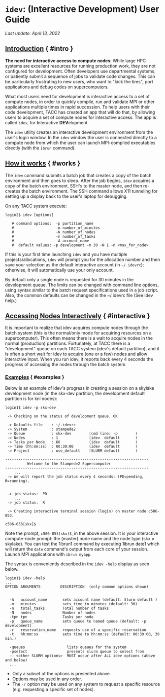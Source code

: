 # <code>idev</code>: (Interactive Development) User Guide
*Last update: April 13, 2022*

## [Introduction](#intro) { #intro }

**The need for interactive access to compute nodes**: While large HPC systems are excellent resources for running production work, they are not configured for development. Often developers use departmental systems, or patiently submit a sequence of jobs to validate code changes. This can be particularly frustrating to new users, who want to "kick the tires", port applications and debug codes on supercomputers.

What most users need for development is interactive access to a set of compute nodes, in order to quickly compile, run and validate MPI or other applications multiple times in rapid succession. To help users with their code development, TACC has created an app that will do that, by allowing users to acquire a set of compute nodes for interactive access. The app is called `idev`, for **I**nteractive **DEV**elopment.

The `idev` utility creates an interactive development environment from the user's login window. In the `idev` window the user is connected directly to a compute node from which the user can launch MPI-compiled executables directly (with the `ibrun` command). 

## [How it works](#works) { #works }

The `idev` command submits a batch job that creates a copy of the batch environment and then goes to sleep. After the job begins, `idev` acquires a copy of the batch environment, SSH's to the master node, and then re-creates the batch environment. The SSH command allows X11 tunneling for setting up a display back to the user's laptop for debugging.

On any TACC system execute:

``` cmd-line
login2$ idev [options]

   # command options:  -p partition_name
   #                   -m number_of_minutes
   #                   -N number_of_nodes
   #                   -n number_of_tasks
   #                   -A account_name
   #  default values: -p development -m 30 -N 1 -n <max_for_node>
```

If this is your first time launching `idev` and you have multiple projects/allocations, `idev` will prompt you for the allocation number and then save your selection as the default interactive account (in `~/.idevrc`); otherwise, it will automatically use your only account. 

By default only a single node is requested for 30 minutes in the development queue.  The limits can be changed with command line options, using syntax similar to the batch request specifications used in a job script.  Also, the common defaults can be changed in the ~/.idevrc file (See idev help.)

##  [Accessing Nodes Interactively](#interactive) { #interactive }

It is important to realize that idev acquires compute nodes through the batch system (this is the normal/only mode for acquiring resources on a supercomputer).  This often means there is a wait to acquire nodes in the normal (production) partitions.  Fortunately, at TACC there is a "development" queue on each TACC system (idev's default partition), and it is often a short wait for idev to acquire (one or a few) nodes and allow interactive input.  When you run idev, it reports back every 4 seconds the progress of accessing the nodes through the batch system.

### [Examples](#examples) { #examples }

Below is an example of idev's progress in creating a session on a skylake development node (in the skx-dev partition, the development default partition is for knl nodes):

``` cmd-line
login1$ idev -p skx-dev

 -> Checking on the status of development queue. OK

 -> Defaults file    : ~/.idevrc    
 -> System           : stampede2    
 -> Queue            : skx-dev        (cmd line: -p        )
 -> Nodes            : 1              (idev  default       )
 -> Tasks per Node   : 68             (idev  default       )
 -> Time (hh:mm:ss)  : 00:30:00       (idev  default       )
 -> Project          : use_default    (SLURM default       )

-----------------------------------------------------------------
          Welcome to the Stampede2 Supercomputer                 
-----------------------------------------------------------------
    ...
 -> We will report the job status every 4 seconds: (PD=pending, R=running).


 -> job status:  PD
    ...
 -> job status:  R

 -> Creating interactive terminal session (login) on master node c506-053.

c506-053[skx]$ 
```

Note the prompt, `c506-053[skx]$`, in the above session.  It is your interactive compute-node prompt: the (master) node name and the node type (skx = skylake).  You can test the 1ibrun1 command by executing 1ibrun date1 which will return the `date` command's output from each core of your session. Launch MPI applications with `ibrun myapp`.

The syntax is conveniently described in the `idev -help` display as seen below.

``` cmd-line
login1$ idev -help
...
OPTION ARGUMENTS         DESCRIPTION  (only common options shown)


  -A   account_name       sets account name (default: Slurm default )
  -m   minutes            sets time in minutes (default: 30)
  -n   total_tasks        Total number of tasks
  -N   nodes              Number of nodes
  -tpn tpn                Tasks per node
  -p   queue_name         sets queue to named queue (default: -p development)
  -r   reservation_name   requests use of a specific reservation
  -t   hh:mm:ss           sets time to hh:mm:ss (default: 00:30:00, 30 min.)

  -queues                   lists queues for the system
  -pselect                  presents slurm queue to select from
  -- <other SLURM options>  MUST occur after ALL idev options (above and below)
  ... 
```

* Only a subset of the options is presented above. 
* Options may be used in any order. 
* The `-r` option may be used on any system to request a specific resource (e.g. requesting a specific set of nodes).


